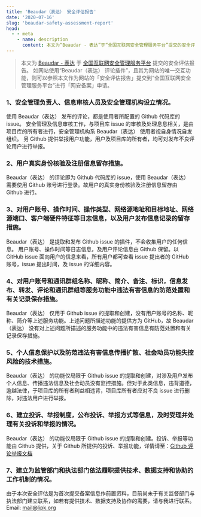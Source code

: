 ```yaml
---
title: 'Beaudar（表达） 安全评估报告'
date: '2020-07-16'
slug: 'beaudar-safety-assessment-report'
head:
  - - meta
    - name: description
      content: 本文为“Beaudar - 表达”于“全国互联网安全管理服务平台”提交的安全评估报告。
---
```


> 本文为 [Beaudar - 表达](https://beaudar.lipk.org) 于 [全国互联网安全管理服务平台](http://www.beian.gov.cn/) 提交的安全评估报告。
> 如网站使用“Beaudar（表达） 评论插件”，且其为网站的唯一交互功能，则可以参照本文作为网站的「安全评估报告」提交到“全国互联网安全管理服务平台”进行「网安备案」申请。

### 1、安全管理负责人、信息审核人员及安全管理机构设立情况。

使用 Beaudar（表达） 发布的评论，都是使用者所配置的 Github 代码库的 issue。
安全管理及信息审核工作，与项目库 issue 的审核及处理息息相关，是由项目库的所有者进行，安全管理机构系 Beaudar（表达） 使用者视自身情况自发组织。
另 Github 提供举报用户功能，用户及项目库的所有者，均可对发布不良评论用户进行举报。

### 2、用户真实身份核验及注册信息留存措施。

Beaudar（表达） 的评论即为 Github 代码库的 issue，使用 Beaudar（表达） 需要使用 Github 账号进行登录。故用户的真实身份核验及注册信息留存由 Github 进行。

### 3、对用户账号、操作时间、操作类型、网络源地址和目标地址、网络源端口、客户端硬件特征等日志信息，以及用户发布信息记录的留存措施。

Beaudar（表达） 是提取和发布 Github issue 的插件，不会收集用户的任何信息。
用户账号、操作时间等日志信息，及用户评论信息由 Github 保留。以 GitHub issue 面向用户的信息来看，所有用户都可查看 issue 提出者的 GitHub 账号，issue 提出时间，及 issue 的详细内容。

### 4、对用户账号和通讯群组名称、昵称、简介、备注、标识，信息发布、转发、评论和通讯群组等服务功能中违法有害信息的防范处置和有关记录保存措施。

Beaudar（表达） 仅用于 Github issue 的提取和创建，没有用户账号的名称、昵称、简介等上述服务功能。上述问题所描述功能的提供方为 GitHub，故 Beaudar（表达） 没有对上述问题所描述的服务功能中的违法有害信息有防范处置和有关记录保存措施。

### 5、个人信息保护以及防范违法有害信息传播扩散、社会动员功能失控风险的技术措施。

Beaudar（表达） 的功能仅局限于 Github issue 的提取和创建，对涉及用户发布个人信息、传播违法信息及社会动员没有监控措施。但对于此类信息，违背道德，逾越法律，于项目库的所有者利益相违背，项目库所有者应对不良 issue 进行删除，对违法用户进行举报。

### 6、建立投诉、举报制度，公布投诉、举报方式等信息，及时受理并处理有关投诉和举报的情况。

Beaudar（表达） 的功能仅局限于 Github issue 的提取和创建。投诉、举报等功能由 Github 提供，关于 Github 所提供的投诉、举报功能，详情请至：[Github 评论举报文档](https://docs.github.com/cn/github/building-a-strong-community/reporting-abuse-or-spam#reporting-a-comment)

### 7、建立为监管部门和执法部门依法履职提供技术、数据支持和协助的工作机制的情况。

由于本次安全评估是为首次提交备案信息作前置资料，目前尚未于有关监督部门与执法部门建立联系，如若有提供技术、数据支持及协作的需要，请与我进行联系。
Email: mail@lipk.org
